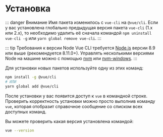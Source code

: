 # Установка

::: danger Внимание
Имя пакета изменилось с `vue-cli` на `@vue/cli`.
Если у вас установлена глобально предыдущая версия пакета `vue-cli` (1.x или 2.x), то необходимо удалить её сначала командой `npm uninstall vue-cli -g` или `yarn global remove vue-cli`.
:::

::: tip Требования к версии Node
Vue CLI требуется [Node.js](https://nodejs.org/) версии 8.9 или выше (рекомендуется 8.11.0+). Управлять несколькими версиями Node на машине можно с помощью [nvm](https://github.com/creationix/nvm) или [nvm-windows](https://github.com/coreybutler/nvm-windows).
:::

Для установки новых пакетов используйте одну из этих команд:

``` bash
npm install -g @vue/cli
# ИЛИ
yarn global add @vue/cli
```

После установки у вас появится доступ к `vue` в командной строке. Проверить корректность установки можно просто выполнив команду `vue`, которая отобразит справочное сообщение со списком всех доступных команд.

Вы можете проверить какая версия установлена командой:

```bash
vue --version
```
